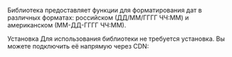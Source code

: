 Библиотека предоставляет функции для форматирования дат в различных форматах: российском (ДД/ММ/ГГГГ ЧЧ:ММ) и американском (ММ-ДД-ГГГГ ЧЧ:ММ).

Установка
Для использования библиотеки не требуется установка. Вы можете подключить её напрямую через CDN:

<script type="module">
  import {
    formatDateToRU,
    formatDateToUS,
  } from "https://cdn.jsdelivr.net/gh/alexeirybak/JS-course@main/lib/formatDate/formatDate.js";

  // Пример использования
  const date = new Date();
  console.log(formatDateToRU(date)); // ДД/ММ/ГГГГ ЧЧ:ММ
  console.log(formatDateToUS(date)); // ММ-ДД-ГГГГ ЧЧ:ММ
</script>
